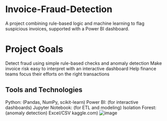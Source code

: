 # Invoice-Fraud-Detection
A project combining rule-based logic and machine learning to flag suspicious invoices, supported with a Power BI dashboard.

 # Project Goals

Detect fraud using simple rule-based checks and anomaly detection
Make invoice risk easy to interpret with an interactive dashboard
Help finance teams focus their efforts on the right transactions

## Tools and Technologies

Python: (Pandas, NumPy, scikit-learn)
Power BI: (for interactive dashboards)
Jupyter Notebook: (for ETL and modeling)
Isolation Forest: (anomaly detection)
Excel/CSV kaggle.com)
![image](https://github.com/user-attachments/assets/867eb819-9140-423d-830a-b5e4e6ea243b)
